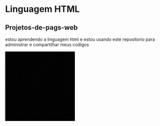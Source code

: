 # Linguagem HTML
## Projetos-de-pags-web
estou aprendendo a linguagem html e estou usando este repositorio para administrar e compartilhar meus codigos

![Tela preta](https://github.com/guilhermejorge415/Projetos-de-pags-web/blob/master/tela%20preta.jpg)
